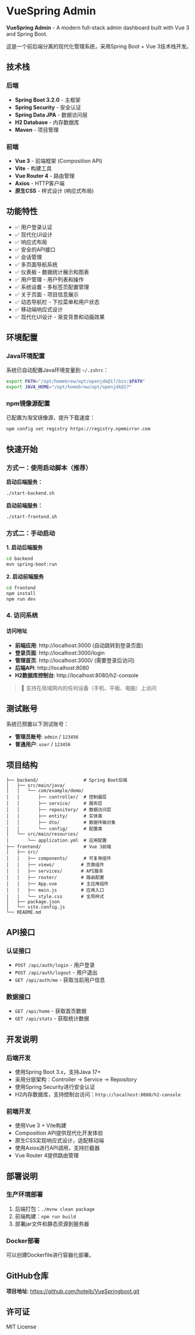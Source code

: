 # VueSpring Admin

**VueSpring Admin** - A modern full-stack admin dashboard built with Vue 3 and Spring Boot.

这是一个前后端分离的现代化管理系统，采用Spring Boot + Vue 3技术栈开发。

## 技术栈

### 后端
- **Spring Boot 3.2.0** - 主框架
- **Spring Security** - 安全认证
- **Spring Data JPA** - 数据访问层
- **H2 Database** - 内存数据库
- **Maven** - 项目管理

### 前端
- **Vue 3** - 前端框架 (Composition API)
- **Vite** - 构建工具
- **Vue Router 4** - 路由管理
- **Axios** - HTTP客户端
- **原生CSS** - 样式设计 (响应式布局)

## 功能特性

- ✅ 用户登录认证
- ✅ 现代化UI设计
- ✅ 响应式布局
- ✅ 安全的API接口
- ✅ 会话管理
- ✅ 多页面导航系统
- ✅ 仪表板 - 数据统计展示和图表
- ✅ 用户管理 - 用户列表和操作
- ✅ 系统设置 - 多标签页配置管理
- ✅ 关于页面 - 项目信息展示
- ✅ 动态导航栏 - 下拉菜单和用户状态
- ✅ 移动端响应式设计
- ✅ 现代化UI设计 - 渐变背景和动画效果

## 环境配置

### Java环境配置
系统已自动配置Java环境变量到 `~/.zshrc`：
```bash
export PATH="/opt/homebrew/opt/openjdk@17/bin:$PATH"
export JAVA_HOME="/opt/homebrew/opt/openjdk@17"
```

### npm镜像源配置
已配置为淘宝镜像源，提升下载速度：
```bash
npm config set registry https://registry.npmmirror.com
```

## 快速开始

### 方式一：使用启动脚本（推荐）

**启动后端服务：**
```bash
./start-backend.sh
```

**启动前端服务：**
```bash
./start-frontend.sh
```

### 方式二：手动启动

**1. 启动后端服务**
```bash
cd backend
mvn spring-boot:run
```

**2. 启动前端服务**
```bash
cd frontend
npm install
npm run dev
```

### 4. 访问系统

#### 访问地址
- **前端应用**: http://localhost:3000 (自动跳转到登录页面)
- **登录页面**: http://localhost:3000/login
- **管理首页**: http://localhost:3000/ (需要登录后访问)
- **后端API**: http://localhost:8080
- **H2数据库控制台**: http://localhost:8080/h2-console

> 📱 支持在局域网内的任何设备（手机、平板、电脑）上访问

## 测试账号

系统已预置以下测试账号：

- **管理员账号**: `admin` / `123456`
- **普通用户**: `user` / `123456`

## 项目结构

```
├── backend/                 # Spring Boot后端
│   ├── src/main/java/
│   │   └── com/example/demo/
│   │       ├── controller/  # 控制器层
│   │       ├── service/     # 服务层
│   │       ├── repository/  # 数据访问层
│   │       ├── entity/      # 实体类
│   │       ├── dto/         # 数据传输对象
│   │       └── config/      # 配置类
│   └── src/main/resources/
│       └── application.yml  # 应用配置
├── frontend/                # Vue 3前端
│   ├── src/
│   │   ├── components/      # 可复用组件
│   │   ├── views/          # 页面组件
│   │   ├── services/       # API服务
│   │   ├── router/         # 路由配置
│   │   ├── App.vue         # 主应用组件
│   │   ├── main.js         # 应用入口
│   │   └── style.css       # 全局样式
│   ├── package.json
│   └── vite.config.js
└── README.md
```

## API接口

### 认证接口
- `POST /api/auth/login` - 用户登录
- `POST /api/auth/logout` - 用户退出
- `GET /api/auth/me` - 获取当前用户信息

### 数据接口
- `GET /api/home` - 获取首页数据
- `GET /api/stats` - 获取统计数据

## 开发说明

### 后端开发
- 使用Spring Boot 3.x，支持Java 17+
- 采用分层架构：Controller -> Service -> Repository
- 使用Spring Security进行安全认证
- H2内存数据库，支持控制台访问：`http://localhost:8080/h2-console`

### 前端开发
- 使用Vue 3 + Vite构建
- Composition API提供现代化开发体验
- 原生CSS实现响应式设计，适配移动端
- 使用Axios进行API调用，支持拦截器
- Vue Router 4提供路由管理

## 部署说明

### 生产环境部署
1. 后端打包：`./mvnw clean package`
2. 前端构建：`npm run build`
3. 部署jar文件和静态资源到服务器

### Docker部署
可以创建Dockerfile进行容器化部署。

## GitHub仓库

**项目地址**: https://github.com/hotejb/VueSpringboot.git

## 许可证

MIT License 
